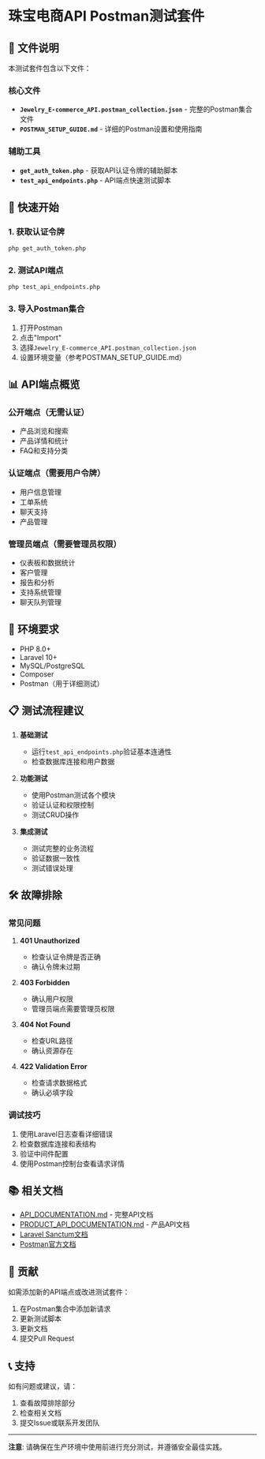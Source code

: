 # 珠宝电商API Postman测试套件

## 📁 文件说明

本测试套件包含以下文件：

### 核心文件
- **`Jewelry_E-commerce_API.postman_collection.json`** - 完整的Postman集合文件
- **`POSTMAN_SETUP_GUIDE.md`** - 详细的Postman设置和使用指南

### 辅助工具
- **`get_auth_token.php`** - 获取API认证令牌的辅助脚本
- **`test_api_endpoints.php`** - API端点快速测试脚本

## 🚀 快速开始

### 1. 获取认证令牌
```bash
php get_auth_token.php
```

### 2. 测试API端点
```bash
php test_api_endpoints.php
```

### 3. 导入Postman集合
1. 打开Postman
2. 点击"Import"
3. 选择`Jewelry_E-commerce_API.postman_collection.json`
4. 设置环境变量（参考POSTMAN_SETUP_GUIDE.md）

## 📊 API端点概览

### 公开端点（无需认证）
- 产品浏览和搜索
- 产品详情和统计
- FAQ和支持分类

### 认证端点（需要用户令牌）
- 用户信息管理
- 工单系统
- 聊天支持
- 产品管理

### 管理员端点（需要管理员权限）
- 仪表板和数据统计
- 客户管理
- 报告和分析
- 支持系统管理
- 聊天队列管理

## 🔧 环境要求

- PHP 8.0+
- Laravel 10+
- MySQL/PostgreSQL
- Composer
- Postman（用于详细测试）

## 📋 测试流程建议

1. **基础测试**
   - 运行`test_api_endpoints.php`验证基本连通性
   - 检查数据库连接和用户数据

2. **功能测试**
   - 使用Postman测试各个模块
   - 验证认证和权限控制
   - 测试CRUD操作

3. **集成测试**
   - 测试完整的业务流程
   - 验证数据一致性
   - 测试错误处理

## 🛠️ 故障排除

### 常见问题

1. **401 Unauthorized**
   - 检查认证令牌是否正确
   - 确认令牌未过期

2. **403 Forbidden**
   - 确认用户权限
   - 管理员端点需要管理员权限

3. **404 Not Found**
   - 检查URL路径
   - 确认资源存在

4. **422 Validation Error**
   - 检查请求数据格式
   - 确认必填字段

### 调试技巧

1. 使用Laravel日志查看详细错误
2. 检查数据库连接和表结构
3. 验证中间件配置
4. 使用Postman控制台查看请求详情

## 📚 相关文档

- [API_DOCUMENTATION.md](./API_DOCUMENTATION.md) - 完整API文档
- [PRODUCT_API_DOCUMENTATION.md](./PRODUCT_API_DOCUMENTATION.md) - 产品API文档
- [Laravel Sanctum文档](https://laravel.com/docs/sanctum)
- [Postman官方文档](https://learning.postman.com/)

## 🤝 贡献

如需添加新的API端点或改进测试套件：

1. 在Postman集合中添加新请求
2. 更新测试脚本
3. 更新文档
4. 提交Pull Request

## 📞 支持

如有问题或建议，请：
1. 查看故障排除部分
2. 检查相关文档
3. 提交Issue或联系开发团队

---

**注意**: 请确保在生产环境中使用前进行充分测试，并遵循安全最佳实践。
